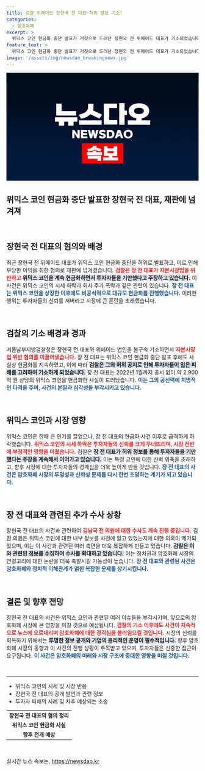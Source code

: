 ```yaml
---
title: 검찰 위메이드 장현국 전 대표 허위 발표 기소!
categories:
  - 암호화폐
excerpt: >
  위믹스 코인 현금화 중단 발표가 거짓으로 드러난 장현국 전 위메이드 대표가 기소되었습니다. 그는 허위 공시로 부당 이득을 취한 혐의를 받고 있으며, 검찰 조사 결과 현금화를 지속해온 사실이 밝혀졌습니다.
feature_text: >
  위믹스 코인 현금화 중단 발표가 거짓으로 드러난 장현국 전 위메이드 대표가 기소되었습니다. 그는 허위 공시로 부당 이득을 취한 혐의를 받고 있으며, 검찰 조사 결과 현금화를 지속해온 사실이 밝혀졌습니다.
image: '/assets/img/newsdao_breakingnews.jpg'
---
```


<p><img src="/assets/img/newsdao_breakingnews.jpg" alt="bookingtag 속보" /></p>

<h2>위믹스 코인 현금화 중단 발표한 장현국 전 대표, 재판에 넘겨져</h2>

<p data-ke-size="size16">&nbsp;</p>

<h2 data-ke-size="size26">장현국 전 대표의 혐의와 배경</h2>

<p data-ke-size="size16">최근 장현국 전 위메이드 대표가 위믹스 코인 현금화 중단을 허위로 발표하고, 이로 인해 부당한 이익을 취한 혐의로 재판에 넘겨졌습니다. <b><span style="color: #ee2323;">검찰은 장 전 대표가 자본시장법을 위반하고</span></b> <b><span style="background-color: #21538527;">위믹스 코인을 계속 현금화하면서 투자자들을 기만했다고 주장하고 있습니다.</span></b> 이 사건은 위믹스 코인의 시세 하락과 회사 주가 폭락과 깊은 관련이 있습니다. <b><span style="color: #1a5490;">장 전 대표는 위믹스 코인을 상장한 이후에도 비공식적으로 대규모 현금화를 진행했습니다.</span></b> 이러한 행위는 투자자들의 신뢰를 저버리고 시장에 큰 혼란을 초래했습니다.</p>

<p data-ke-size="size16">&nbsp;</p>

<h2 data-ke-size="size26">검찰의 기소 배경과 경과</h2>

<p data-ke-size="size16">서울남부지방검찰청은 장현국 전 대표와 위메이드 법인을 불구속 기소하면서 <b><span style="color: #ee2323;">자본시장법 위반 혐의를 이끌어냈습니다.</span></b> 장 전 대표는 위믹스 코인 현금화 중단 발표 후에도 사실상 현금화를 지속하였고, 이에 따라 <b><span style="background-color: #21538527;">검찰은 그의 허위 공지로 인해 투자자들이 입은 피해를 고려하여 기소하게 되었습니다.</span></b> 장 전 대표는 2022년 1월까지 공시 없이 약 2,900억 원 상당의 위믹스 코인을 현금화한 사실이 드러났습니다. <b><span style="color: #1a5490;">이는 그의 공신력에 치명적인 타격을 주며, 사건의 본질과 심각성을 부각시키고 있습니다.</span></b></p>

<p data-ke-size="size16">&nbsp;</p>

<h2 data-ke-size="size26">위믹스 코인과 시장 영향</h2>

<p data-ke-size="size16">위믹스 코인은 한때 큰 인기를 끌었으나, 장 전 대표의 현금화 사건 이후로 급격하게 하락했습니다. <b><span style="color: #ee2323;">위믹스 코인의 시세 하락은 투자자들의 신뢰를 크게 무너뜨리며, 시장 전반에 부정적인 영향을 미쳤습니다.</span></b> 검찰은 <b><span style="background-color: #21538527;">장 전 대표가 허위 정보를 통해 투자자들을 기만했다는 주장을 계속해서 이어가고 있습니다.</span></b> 이는 특정 코인에 대한 신뢰 위축을 초래하고, 향후 시장에 대한 투자자들의 경계심을 더욱 높이게 만들 것입니다. <b><span style="color: #1a5490;">장 전 대표의 사건은 암호화폐 시장의 투명성과 신뢰성 문제를 다시 한번 조명하는 계기가 되고 있습니다.</span></b></p>

<p data-ke-size="size16">&nbsp;</p>

<h2 data-ke-size="size26">장 전 대표와 관련된 추가 수사 상황</h2>

<p data-ke-size="size16">장현국 전 대표의 사건과 관련하여 <b><span style="color: #ee2323;">김남국 전 의원에 대한 수사도 계속 진행 중입니다.</span></b> 김 전 의원은 위믹스 코인에 대한 내부 정보를 사전에 알고 있었는지에 대한 의혹이 제기되었으며, 이는 이 사건과 관련된 여러 측면을 더욱 복잡하게 만들고 있습니다. <b><span style="background-color: #21538527;">검찰은 이와 관련된 정보를 수집하며 수사를 확대하고 있습니다.</span></b> 이는 정치권과 암호화폐 시장의 연결고리에 대한 논란을 더욱 촉발시킬 가능성이 높습니다. <b><span style="color: #1a5490;">장 전 대표와 관련된 사건은 암호화폐와 정치적 이해관계가 얽힌 복잡한 문제를 상기시킵니다.</span></b></p>

<p data-ke-size="size16">&nbsp;</p>

<h2 data-ke-size="size26">결론 및 향후 전망</h2>

<p data-ke-size="size16">장현국 전 대표의 사건은 위믹스 코인과 관련된 여러 이슈들을 부각시키며, 앞으로의 암호화폐 시장에 큰 영향을 미칠 것으로 예상됩니다. <b><span style="color: #ee2323;">검찰의 기소 이후에도 사건이 지속적으로 뉴스에 오르내리며 암호화폐에 대한 경각심을 불러일으킬 것입니다.</span></b> 시장의 신뢰를 회복하기 위해서는 <b><span style="background-color: #21538527;">투명한 정보 공개와 기업의 윤리적인 운영이 필수적입니다.</span></b> 향후 암호화폐 시장의 동향과 이 사건의 진행 상황이 주목받고 있으며, 투자자들은 신중한 접근이 요구됩니다. <b><span style="color: #1a5490;">이 사건은 암호화폐의 미래와 시장 구조에 중대한 영향을 미칠 것입니다.</span></b></p>

<p data-ke-size="size16">&nbsp;</p>

<hr>

<ul>
    <li>위믹스 코인의 시세 및 시장 반응</li>
    <li>장현국 전 대표의 공개 발언과 관련 정보</li>
    <li>투자자 피해의 사례 및 차후 예상되는 소송</li>
</ul>

<table>
    <tbody>
        <tr>
            <td style="text-align: center; height: 17px;"><b>장현국 전 대표의 혐의 정리</b></td>
        </tr>
        <tr>
            <td style="text-align: center; height: 17px;"><b>위믹스 코인 현금화 사실</b></td>
        </tr>
        <tr>
            <td style="text-align: center; height: 17px;"><b>향후 전개 예상</b></td>
        </tr>
    </tbody>
</table>

<p data-ke-size="size16">&nbsp;</p>
실시간 뉴스 속보는, <a href="https://newsdao.kr" rel="dofollow">https://newsdao.kr</a>


